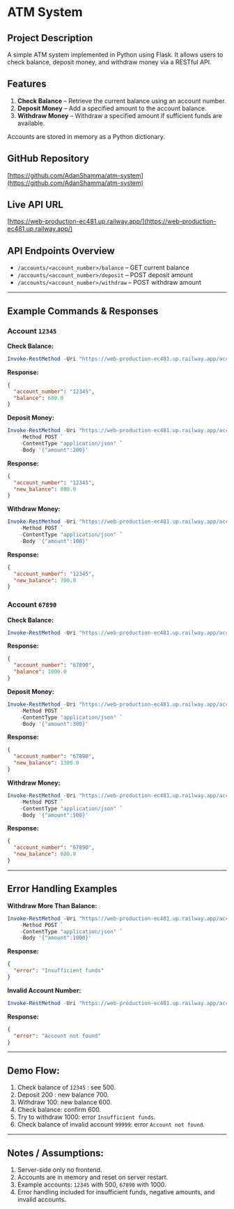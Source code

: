 # ATM System

## Project Description

A simple ATM system implemented in Python using Flask. It allows users to check balance, deposit money, and withdraw money via a RESTful API.

## Features

1. **Check Balance** – Retrieve the current balance using an account number.
2. **Deposit Money** – Add a specified amount to the account balance.
3. **Withdraw Money** – Withdraw a specified amount if sufficient funds are available.

Accounts are stored in memory as a Python dictionary.

## GitHub Repository

[https://github.com/AdanShamma/atm-system](https://github.com/AdanShamma/atm-system)

## Live API URL

[https://web-production-ec481.up.railway.app/](https://web-production-ec481.up.railway.app/)

## API Endpoints Overview

* `/accounts/<account_number>/balance` – GET current balance
* `/accounts/<account_number>/deposit` – POST deposit amount
* `/accounts/<account_number>/withdraw` – POST withdraw amount

---

## Example Commands & Responses

### Account `12345`

**Check Balance:**

```powershell
Invoke-RestMethod -Uri "https://web-production-ec481.up.railway.app/accounts/12345/balance" -Method GET
```

**Response:**

```json
{
  "account_number": "12345",
  "balance": 600.0
}
```

**Deposit Money:**

```powershell
Invoke-RestMethod -Uri "https://web-production-ec481.up.railway.app/accounts/12345/deposit" `
    -Method POST `
    -ContentType "application/json" `
    -Body '{"amount":200}'
```

**Response:**

```json
{
  "account_number": "12345",
  "new_balance": 800.0
}
```

**Withdraw Money:**

```powershell
Invoke-RestMethod -Uri "https://web-production-ec481.up.railway.app/accounts/12345/withdraw" `
    -Method POST `
    -ContentType "application/json" `
    -Body '{"amount":100}'
```

**Response:**

```json
{
  "account_number": "12345",
  "new_balance": 700.0
}
```

### Account `67890`

**Check Balance:**

```powershell
Invoke-RestMethod -Uri "https://web-production-ec481.up.railway.app/accounts/67890/balance" -Method GET
```

**Response:**

```json
{
  "account_number": "67890",
  "balance": 1000.0
}
```

**Deposit Money:**

```powershell
Invoke-RestMethod -Uri "https://web-production-ec481.up.railway.app/accounts/67890/deposit" `
    -Method POST `
    -ContentType "application/json" `
    -Body '{"amount":300}'
```

**Response:**

```json
{
  "account_number": "67890",
  "new_balance": 1300.0
}
```

**Withdraw Money:**

```powershell
Invoke-RestMethod -Uri "https://web-production-ec481.up.railway.app/accounts/67890/withdraw" `
    -Method POST `
    -ContentType "application/json" `
    -Body '{"amount":500}'
```

**Response:**

```json
{
  "account_number": "67890",
  "new_balance": 800.0
}
```

---

## Error Handling Examples

**Withdraw More Than Balance:**

```powershell
Invoke-RestMethod -Uri "https://web-production-ec481.up.railway.app/accounts/12345/withdraw" `
    -Method POST `
    -ContentType "application/json" `
    -Body '{"amount":1000}'
```

**Response:**

```json
{
  "error": "Insufficient funds"
}
```

**Invalid Account Number:**

```powershell
Invoke-RestMethod -Uri "https://web-production-ec481.up.railway.app/accounts/99999/balance" -Method GET
```

**Response:**

```json
{
  "error": "Account not found"
}
```

---

## Demo Flow:

1. Check balance of `12345` : see 500.
2. Deposit 200 : new balance 700.
3. Withdraw 100: new balance 600.
4. Check balance: confirm 600.
5. Try to withdraw 1000: error `Insufficient funds`.
6. Check balance of invalid account `99999`: error `Account not found`.

---

## Notes / Assumptions:
1. Server-side only no frontend.
2. Accounts are in memory and reset on server restart.
3. Example accounts: `12345` with 500, `67890` with 1000.
4. Error handling included for insufficient funds, negative amounts, and invalid accounts.
